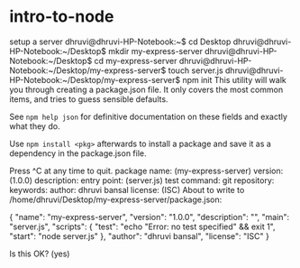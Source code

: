 # intro-to-node
setup a server 
dhruvi@dhruvi-HP-Notebook:~$ cd Desktop
dhruvi@dhruvi-HP-Notebook:~/Desktop$ mkdir my-express-server
dhruvi@dhruvi-HP-Notebook:~/Desktop$ cd  my-express-server
dhruvi@dhruvi-HP-Notebook:~/Desktop/my-express-server$ touch server.js
dhruvi@dhruvi-HP-Notebook:~/Desktop/my-express-server$ npm init
This utility will walk you through creating a package.json file.
It only covers the most common items, and tries to guess sensible defaults.

See `npm help json` for definitive documentation on these fields
and exactly what they do.

Use `npm install <pkg>` afterwards to install a package and
save it as a dependency in the package.json file.

Press ^C at any time to quit.
package name: (my-express-server) 
version: (1.0.0) 
description: 
entry point: (server.js) 
test command: 
git repository: 
keywords: 
author: dhruvi bansal
license: (ISC) 
About to write to /home/dhruvi/Desktop/my-express-server/package.json:

{
  "name": "my-express-server",
  "version": "1.0.0",
  "description": "",
  "main": "server.js",
  "scripts": {
    "test": "echo \"Error: no test specified\" && exit 1",
    "start": "node server.js"
  },
  "author": "dhruvi bansal",
  "license": "ISC"
}


Is this OK? (yes) 
